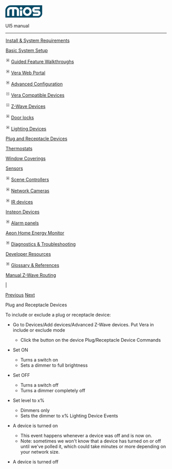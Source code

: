 ![](skins/mios/images/logo.png)

UI5 manual

  
---  
  
![](images/spacer.gif)[Install & System
Requirements](index.html#!docs5/installation_and_system_requirements_en_3pro_all.md)

![](images/spacer.gif)[Basic System Setup ](index.html#!docs5/getting_started_en_3pro_all.md)

![](skins/mios/images/plus.gif)[Guided Feature Walkthroughs
](features_en_3pro_all.html)

![](skins/mios/images/plus.gif)[Vera Web Portal](index.html#!docs5/web_portal_en_3pro_all.md)

![](skins/mios/images/plus.gif)[Advanced
Configuration](index.html#!docs5/advanced_configuration_en_3pro_all.md)

![](skins/mios/images/minus.gif)[Vera Compatible
Devices](index.html#!docs5/supported_hardware_en_3pro_all.md)

![](skins/mios/images/minus.gif)[Z-Wave Devices](index.html#!docs5/zwave_devices_en_3pro_all.md)

![](skins/mios/images/plus.gif)[Door locks](index.html#!docs5/door_locks_en_3pro_all.md)

![](skins/mios/images/plus.gif)[Lighting Devices](index.html#!docs5/lighting_devices_en_3pro_all.md)

![](images/spacer.gif)[Plug and Receptacle Devices](index.html#!docs5/plug_devices_en_3pro_all.md)

![](images/spacer.gif)[Thermostats](index.html#!docs5/thermostats_en_3pro_all.md)

![](images/spacer.gif)[Window Coverings](index.html#!docs5/window_coverings_en_3pro_all.md)

![](images/spacer.gif)[Sensors](index.html#!docs5/sensors_en_3pro_all.md)

![](skins/mios/images/plus.gif)[Scene Controllers](index.html#!docs5/scene_controllers_en_3pro_all.md)

![](skins/mios/images/plus.gif)[Network Cameras](index.html#!docs5/ip_camera_en_3pro_all.md)

![](skins/mios/images/plus.gif)[IR devices](index.html#!docs5/infrared_en_3pro_all.md)

![](images/spacer.gif)[Insteon Devices](index.html#!docs5/Insteon_en_3pro_all.md)

![](skins/mios/images/plus.gif)[Alarm panels](index.html#!docs5/alarm_en_3pro_all.md)

![](images/spacer.gif)[Aeon Home Energy Monitor](index.html#!docs5/aeon_en_3pro_all.md)

![](skins/mios/images/plus.gif)[Diagnostics &
Troubleshooting](index.html#!docs5/troubleshooting_en_3pro_all.md)

![](images/spacer.gif)[Developer Resources](index.html#!docs5/developers_en_3pro_all.md)

![](skins/mios/images/plus.gif)[Glossary &
References](index.html#!docs5/reference_en_3pro_all.md)

![](images/spacer.gif)[Manual Z-Wave Routing](index.html#!docs5/ManualRoute_en_3pro_all.md)

|

[Previous](index.html#!docs5/lighting_devices_en_3pro_all.md)
[Next](index.html#!docs5/thermostats_en_3pro_all.md)

Plug and Receptacle Devices

To include or exclude a plug or receptacle device:  

  * Go to Devices/Add devices/Advanced Z-Wave devices. Put Vera in include or exclude mode  

    * Click the button on the device
Plug/Receptacle Device Commands  

  * Set ON
    * Turns a switch on
    * Sets a dimmer to full brightness
  * Set OFF
    * Turns a switch off
    * Turns a dimmer completely off
  * Set level to x%
    * Dimmers only
    * Sets the dimmer to x% 
Lighting Device Events  

  * A device is turned on
    * This event happens whenever a device was off and is now on.
    * Note: sometimes we won't know that a device has turned on or off until we've polled it, which could take minutes or more depending on your network size.
  * A device is turned off

  

